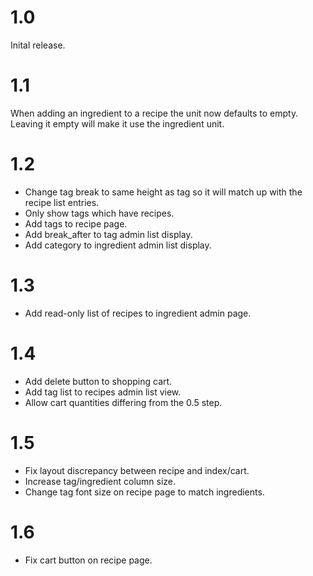1.0
===
Inital release.

1.1
===
When adding an ingredient to a recipe the unit now defaults to empty. Leaving it empty will make it use the ingredient unit.

1.2
===
* Change tag break to same height as tag so it will match up with the recipe list entries.
* Only show tags which have recipes.
* Add tags to recipe page.
* Add break_after to tag admin list display.
* Add category to ingredient admin list display.

1.3
===
* Add read-only list of recipes to ingredient admin page.

1.4
===
* Add delete button to shopping cart.
* Add tag list to recipes admin list view.
* Allow cart quantities differing from the 0.5 step.

1.5
===
* Fix layout discrepancy between recipe and index/cart.
* Increase tag/ingredient column size.
* Change tag font size on recipe page to match ingredients.

1.6
===
* Fix cart button on recipe page.
